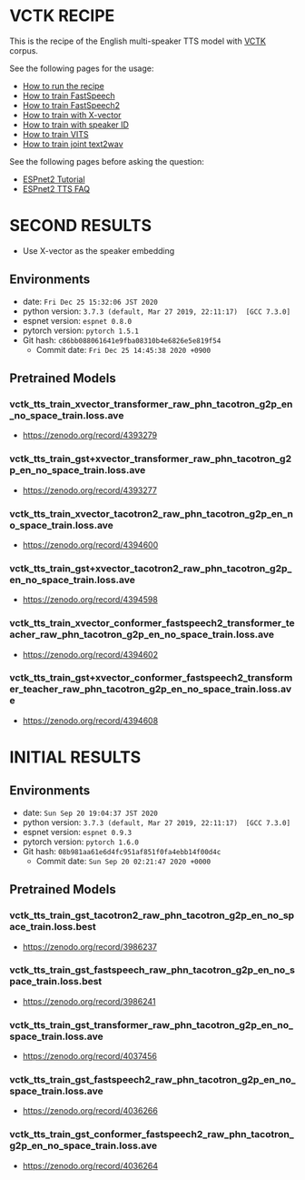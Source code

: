 # VCTK RECIPE

This is the recipe of the English multi-speaker TTS model with [VCTK](http://www.udialogue.org/download/cstr-vctk-corpus.html) corpus.

See the following pages for the usage:
- [How to run the recipe](../../TEMPLATE/tts1/README.md#how-to-run)
- [How to train FastSpeech](../../TEMPLATE/tts1/README.md#fastspeech-training)
- [How to train FastSpeech2](../../TEMPLATE/tts1/README.md#fastspeech2-training)
- [How to train with X-vector](../../TEMPLATE/tts1/README.md#multi-speaker-model-with-x-vector-training)
- [How to train with speaker ID](../../TEMPLATE/tts1/README.md#multi-speaker-model-with-speaker-id-embedding-training)
- [How to train VITS](../../TEMPLATE/tts1/README.md#vits-training)
- [How to train joint text2wav](../../TEMPLATE/tts1/README.md#joint-text2wav-training)

See the following pages before asking the question:
- [ESPnet2 Tutorial](https://espnet.github.io/espnet/espnet2_tutorial.html)
- [ESPnet2 TTS FAQ](../../TEMPLATE/tts1/README.md#faq)

# SECOND RESULTS

- Use X-vector as the speaker embedding

## Environments

- date: `Fri Dec 25 15:32:06 JST 2020`
- python version: `3.7.3 (default, Mar 27 2019, 22:11:17)  [GCC 7.3.0]`
- espnet version: `espnet 0.8.0`
- pytorch version: `pytorch 1.5.1`
- Git hash: `c86bb088061641e9fba08310b4e6826e5e819f54`
  - Commit date: `Fri Dec 25 14:45:38 2020 +0900`

## Pretrained Models

### vctk_tts_train_xvector_transformer_raw_phn_tacotron_g2p_en_no_space_train.loss.ave
- https://zenodo.org/record/4393279

### vctk_tts_train_gst+xvector_transformer_raw_phn_tacotron_g2p_en_no_space_train.loss.ave
- https://zenodo.org/record/4393277

### vctk_tts_train_xvector_tacotron2_raw_phn_tacotron_g2p_en_no_space_train.loss.ave
- https://zenodo.org/record/4394600

### vctk_tts_train_gst+xvector_tacotron2_raw_phn_tacotron_g2p_en_no_space_train.loss.ave
- https://zenodo.org/record/4394598

### vctk_tts_train_xvector_conformer_fastspeech2_transformer_teacher_raw_phn_tacotron_g2p_en_no_space_train.loss.ave
- https://zenodo.org/record/4394602

### vctk_tts_train_gst+xvector_conformer_fastspeech2_transformer_teacher_raw_phn_tacotron_g2p_en_no_space_train.loss.ave
- https://zenodo.org/record/4394608


# INITIAL RESULTS

## Environments

- date: `Sun Sep 20 19:04:37 JST 2020`
- python version: `3.7.3 (default, Mar 27 2019, 22:11:17)  [GCC 7.3.0]`
- espnet version: `espnet 0.9.3`
- pytorch version: `pytorch 1.6.0`
- Git hash: `08b981aa61e6d4fc951af851f0fa4ebb14f00d4c`
  - Commit date: `Sun Sep 20 02:21:47 2020 +0000`

## Pretrained Models

### vctk_tts_train_gst_tacotron2_raw_phn_tacotron_g2p_en_no_space_train.loss.best
- https://zenodo.org/record/3986237

### vctk_tts_train_gst_fastspeech_raw_phn_tacotron_g2p_en_no_space_train.loss.best
- https://zenodo.org/record/3986241

### vctk_tts_train_gst_transformer_raw_phn_tacotron_g2p_en_no_space_train.loss.ave
- https://zenodo.org/record/4037456

### vctk_tts_train_gst_fastspeech2_raw_phn_tacotron_g2p_en_no_space_train.loss.ave
- https://zenodo.org/record/4036266

### vctk_tts_train_gst_conformer_fastspeech2_raw_phn_tacotron_g2p_en_no_space_train.loss.ave
- https://zenodo.org/record/4036264
